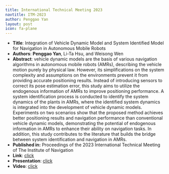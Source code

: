 ```yaml
---
title: International Technical Meeting 2023
navtitle: ITM-2023
author: Penggao Yan
layout: post
icon: fa-plane
---
```


- **Title**: Integration of Vehicle Dynamic Model and System Identified Model for Navigation in Autonomous Mobile Robots
- **Authors**: **Penggao Yan**, Li-Ta Hsu, and Weisong Wen
- **Abstract**: vehicle dynamic models are the basis of various navigation algorithms in autonomous mobile robots (AMRs), describing the vehicle motion purely by physical law. However, its simplifications on the system complexity and assumptions on the environments prevent it from providing accurate positioning results. Instead of introducing sensors to correct its pose estimation error, this study aims to utilize the endogenous information of AMRs to improve positioning performance. A system identification process is conducted to identify the system dynamics of the plants in AMRs, where the identified system dynamics is integrated into the development of vehicle dynamic models. Experiments on two scenarios show that the proposed method achieves better positioning results and navigation performance than conventional vehicle dynamic models, demonstrating the potential of endogenous information in AMRs to enhance their ability on navigation tasks. In addition, this study contributes to the literature that builds the bridge between system identification and navigation in AMRs.
- **Published in:** Proceedings of the 2023 International Technical Meeting of The Institute of Navigation
- **Link**: [click](https://doi.org/10.33012/2023.18637)
- **Presentation**: [click](https://connectpolyu-my.sharepoint.com/:b:/g/personal/21037203r_connect_polyu_hk/Ecdi_BIZE0pJh11LOD3Uh18BnksqKMP4-nUiBCg-KrZvhQ?e=RN1Tq7)
- **Video**: [click](https://connectpolyu-my.sharepoint.com/:v:/g/personal/21037203r_connect_polyu_hk/EYW1NsG8iepCviNxflHtnsoBPVwHzlL7KKghWeS0Dj_2kw?nav=eyJyZWZlcnJhbEluZm8iOnsicmVmZXJyYWxBcHAiOiJPbmVEcml2ZUZvckJ1c2luZXNzIiwicmVmZXJyYWxBcHBQbGF0Zm9ybSI6IldlYiIsInJlZmVycmFsTW9kZSI6InZpZXciLCJyZWZlcnJhbFZpZXciOiJNeUZpbGVzTGlua0NvcHkifX0&e=qGebOu)